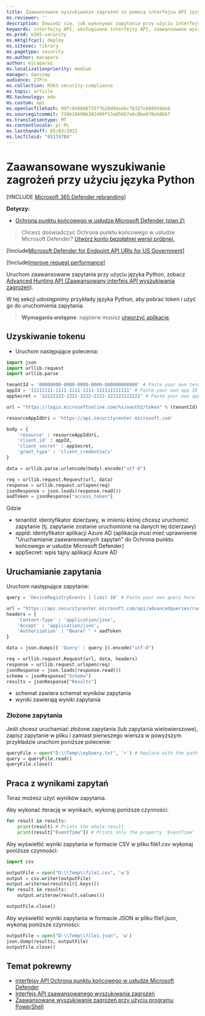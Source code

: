 ```yaml
---
title: Zaawansowane wyszukiwanie zagrożeń za pomocą interfejsu API języka Python
ms.reviewer: ''
description: Dowiedz się, jak wykonywać zapytania przy użyciu interfejsu API Ochrona punktu końcowego w usłudze Microsoft Defender przy użyciu języka Python z przykładami.
keywords: interfejsy API, obsługiwane interfejsy API, zaawansowane wyszukiwanie zagrożeń, zapytania
ms.prod: m365-security
ms.mktglfcycl: deploy
ms.sitesec: library
ms.pagetype: security
ms.author: macapara
author: mjcaparas
ms.localizationpriority: medium
manager: dansimp
audience: ITPro
ms.collection: M365-security-compliance
ms.topic: article
MS.technology: mde
ms.custom: api
ms.openlocfilehash: 99fc848088725f7b28d91eebc78327c688059de8
ms.sourcegitcommit: f30616b90b382409f53a056b7a6c8be078e6866f
ms.translationtype: MT
ms.contentlocale: pl-PL
ms.lasthandoff: 05/03/2022
ms.locfileid: "65174784"
---
```

# <a name="advanced-hunting-using-python"></a>Zaawansowane wyszukiwanie zagrożeń przy użyciu języka Python

[!INCLUDE [Microsoft 365 Defender rebranding](../../includes/microsoft-defender.md)]

**Dotyczy:** 
- [Ochrona punktu końcowego w usłudze Microsoft Defender (plan 2)](https://go.microsoft.com/fwlink/p/?linkid=2154037) 

> Chcesz doświadczyć Ochrona punktu końcowego w usłudze Microsoft Defender? [Utwórz konto bezpłatnej wersji próbnej.](https://signup.microsoft.com/create-account/signup?products=7f379fee-c4f9-4278-b0a1-e4c8c2fcdf7e&ru=https://aka.ms/MDEp2OpenTrial?ocid=docs-wdatp-exposedapis-abovefoldlink)

[!include[Microsoft Defender for Endpoint API URIs for US Government](../../includes/microsoft-defender-api-usgov.md)]

[!include[Improve request performance](../../includes/improve-request-performance.md)]

Uruchom zaawansowane zapytania przy użyciu języka Python, zobacz [Advanced Hunting API (Zaawansowany interfejs API wyszukiwania zagrożeń](run-advanced-query-api.md)).

W tej sekcji udostępnimy przykłady języka Python, aby pobrać token i użyć go do uruchomienia zapytania.

> **Wymagania wstępne**: najpierw musisz [utworzyć aplikację](apis-intro.md).

## <a name="get-token"></a>Uzyskiwanie tokenu

- Uruchom następujące polecenia:

```python
import json
import urllib.request
import urllib.parse

tenantId = '00000000-0000-0000-0000-000000000000' # Paste your own tenant ID here
appId = '11111111-1111-1111-1111-111111111111' # Paste your own app ID here
appSecret = '22222222-2222-2222-2222-222222222222' # Paste your own app secret here

url = "https://login.microsoftonline.com/%s/oauth2/token" % (tenantId)

resourceAppIdUri = 'https://api.securitycenter.microsoft.com'

body = {
    'resource' : resourceAppIdUri,
    'client_id' : appId,
    'client_secret' : appSecret,
    'grant_type' : 'client_credentials'
}

data = urllib.parse.urlencode(body).encode("utf-8")

req = urllib.request.Request(url, data)
response = urllib.request.urlopen(req)
jsonResponse = json.loads(response.read())
aadToken = jsonResponse["access_token"]
```

Gdzie

- tenantId: identyfikator dzierżawy, w imieniu której chcesz uruchomić zapytanie (tj. zapytanie zostanie uruchomione na danych tej dzierżawy)
- appId: identyfikator aplikacji Azure AD (aplikacja musi mieć uprawnienie "Uruchamianie zaawansowanych zapytań" do Ochrona punktu końcowego w usłudze Microsoft Defender)
- appSecret: wpis tajny aplikacji Azure AD

## <a name="run-query"></a>Uruchamianie zapytania

 Uruchom następujące zapytanie:

```python
query = 'DeviceRegistryEvents | limit 10' # Paste your own query here

url = "https://api.securitycenter.microsoft.com/api/advancedqueries/run"
headers = { 
    'Content-Type' : 'application/json',
    'Accept' : 'application/json',
    'Authorization' : "Bearer " + aadToken
}

data = json.dumps({ 'Query' : query }).encode("utf-8")

req = urllib.request.Request(url, data, headers)
response = urllib.request.urlopen(req)
jsonResponse = json.loads(response.read())
schema = jsonResponse["Schema"]
results = jsonResponse["Results"]
```

- schemat zawiera schemat wyników zapytania
- wyniki zawierają wyniki zapytania

### <a name="complex-queries"></a>Złożone zapytania

Jeśli chcesz uruchamiać złożone zapytania (lub zapytania wielowierszowe), zapisz zapytanie w pliku i zamiast pierwszego wiersza w powyższym przykładzie uruchom poniższe polecenie:

```python
queryFile = open("D:\\Temp\\myQuery.txt", 'r') # Replace with the path to your file
query = queryFile.read()
queryFile.close()
```

## <a name="work-with-query-results"></a>Praca z wynikami zapytań

Teraz możesz użyć wyników zapytania.

Aby wykonać iterację w wynikach, wykonaj poniższe czynności:

```python
for result in results:
    print(result) # Prints the whole result
    print(result["EventTime"]) # Prints only the property 'EventTime' from the result
```

Aby wyświetlić wyniki zapytania w formacie CSV w pliku file1.csv wykonaj poniższe czynności:

```python
import csv

outputFile = open("D:\\Temp\\file1.csv", 'w')
output = csv.writer(outputFile)
output.writerow(results[0].keys())
for result in results:
    output.writerow(result.values())

outputFile.close()
```

Aby wyświetlić wyniki zapytania w formacie JSON w pliku file1.json, wykonaj poniższe czynności:

```python
outputFile = open("D:\\Temp\\file1.json", 'w')
json.dump(results, outputFile)
outputFile.close()
```

## <a name="related-topic"></a>Temat pokrewny

- [interfejsy API Ochrona punktu końcowego w usłudze Microsoft Defender](apis-intro.md)
- [Interfejs API zaawansowanego wyszukiwania zagrożeń](run-advanced-query-api.md)
- [Zaawansowane wyszukiwanie zagrożeń przy użyciu programu PowerShell](run-advanced-query-sample-powershell.md)
